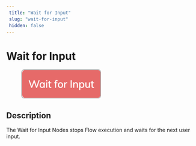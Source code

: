 ```yaml
---
 title: "Wait for Input" 
 slug: "wait-for-input" 
 hidden: false 
---
```


# Wait for Input

<figure>
  <img class="image-center" src="../../../../../static/img/_assets/ai/build/node-reference/logic/wait-for-input.png" width="50%" />
</figure>

## Description

The Wait for Input Nodes stops Flow execution and waits for the next user input.